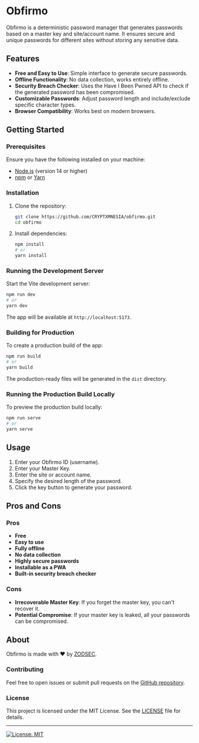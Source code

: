 
# Obfirmo

Obfirmo is a deterministic password manager that generates passwords based on a master key and site/account name. It ensures secure and unique passwords for different sites without storing any sensitive data.

## Features

- **Free and Easy to Use**: Simple interface to generate secure passwords.
- **Offline Functionality**: No data collection, works entirely offline.
- **Security Breach Checker**: Uses the Have I Been Pwned API to check if the generated password has been compromised.
- **Customizable Passwords**: Adjust password length and include/exclude specific character types.
- **Browser Compatibility**: Works best on modern browsers.

## Getting Started

### Prerequisites

Ensure you have the following installed on your machine:

- [Node.js](https://nodejs.org/) (version 14 or higher)
- [npm](https://www.npmjs.com/) or [Yarn](https://yarnpkg.com/)

### Installation

1. Clone the repository:

    ```sh
    git clone https://github.com/CRYPTXMNESIA/obfirmo.git
    cd obfirmo
    ```

2. Install dependencies:

    ```sh
    npm install
    # or
    yarn install
    ```

### Running the Development Server

Start the Vite development server:

```sh
npm run dev
# or
yarn dev
```

The app will be available at `http://localhost:5173`.

### Building for Production

To create a production build of the app:

```sh
npm run build
# or
yarn build
```

The production-ready files will be generated in the `dist` directory.

### Running the Production Build Locally

To preview the production build locally:

```sh
npm run serve
# or
yarn serve
```

## Usage

1. Enter your Obfirmo ID (username).
2. Enter your Master Key.
3. Enter the site or account name.
4. Specify the desired length of the password.
5. Click the key button to generate your password.

## Pros and Cons

### Pros

- **Free**
- **Easy to use**
- **Fully offline**
- **No data collection**
- **Highly secure passwords**
- **Installable as a PWA**
- **Built-in security breach checker**

### Cons

- **Irrecoverable Master Key**: If you forget the master key, you can't recover it.
- **Potential Compromise**: If your master key is leaked, all your passwords can be compromised.

## About

Obfirmo is made with ❤ by [ZODSEC](https://discord.gg/y8y95AXT7r).

### Contributing

Feel free to open issues or submit pull requests on the [GitHub repository](https://github.com/CRYPTXMNESIA/obfirmo).

### License

This project is licensed under the MIT License. See the [LICENSE](LICENSE.md) file for details.

---

 [![License: MIT](https://img.shields.io/badge/License-MIT-yellow.svg)](https://opensource.org/licenses/MIT)
